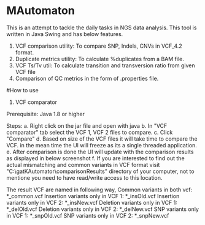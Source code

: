 # MAutomaton

This is an attempt to tackle the daily tasks in NGS data analysis. This tool is written in Java Swing and has below features.

1. VCF comparison utility: To compare SNP, Indels, CNVs in VCF_4.2 format.
2. Duplicate metrics utility: To calculate %duplicates from a BAM file.
3. VCF Ts/Tv util: To calculate transition and transversion ratio from given VCF file
4. Comparison of QC metrics in the form of .properties file.


#How to use

1. VCF comparator

Prerequisite: Java 1.8 or higher 

Steps:
	a. Right click on the jar file and open with java
	b. In "VCF comparator" tab select the VCF 1, VCF 2 files to compare.
	c. Click "Compare"
	d. Based on size of the VCF files it will take time to compare the VCF. in the mean time the UI will freeze as its a single threaded application.
	e. After comparison is done the UI will update with the comparison results as displayed in below screenshot
	f. If you are interested to find out the actual mismatching and common variants in VCF format visit "C:\gatKAutomator\comparisonResults" directory of your computer, not to mentione you need to have read/write access to this location.
	
The result VCF are named in following way,
	Common variants in both vcf: *_common.vcf
	Insertion variants only in VCF 1: *_insOld.vcf
	Insertion variants only in VCF 2: *_insNew.vcf
	Deletion variants only in VCF 1: *_delOld.vcf
	Deletion variants only in VCF 2: *_delNew.vcf
	SNP variants only in VCF 1: *_snpOld.vcf
	SNP variants only in VCF 2: *_snpNew.vcf
